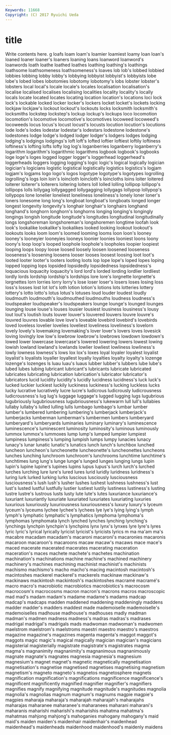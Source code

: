 ```yaml
---
Keywords: 11668 
Copyright: (C) 2017 Ryuichi Ueda
---
```


# title

Write contents here.
g loafs loam loam's
loamier loamiest loamy loan loan's loaned loaner loaner's loaners loaning
loans loanword loanword's loanwords loath loathe loathed loathes loathing loathing's
loathings loathsome loathsomeness loathsomeness's loaves lob lob's lobbed lobbied lobbies
lobbing lobby lobby's lobbying lobbyist lobbyist's lobbyists lobe lobe's lobed
lobes lobotomies lobotomy lobotomy's lobs lobster lobster's lobsters local local's
locale locale's locales localisation localisation's localise localised localises localising localities
locality locality's locally locals locate located locates locating location location's
locations loci lock lock's lockable locked locker locker's lockers locket
locket's lockets locking lockjaw lockjaw's lockout lockout's lockouts locks locksmith
locksmith's locksmiths lockstep lockstep's lockup lockup's lockups loco locomotion locomotion's
locomotive locomotive's locomotives locoweed locoweed's locoweeds locus locus's locust locust's
locusts locution locution's locutions lode lode's lodes lodestar lodestar's lodestars
lodestone lodestone's lodestones lodge lodge's lodged lodger lodger's lodgers lodges
lodging lodging's lodgings lodgings's loft loft's lofted loftier loftiest loftily
loftiness loftiness's lofting lofts lofty log log's loganberries loganberry loganberry's
logarithm logarithm's logarithmic logarithms logbook logbook's logbooks loge loge's loges
logged logger logger's loggerhead loggerhead's loggerheads loggers logging logging's logic
logic's logical logically logician logician's logicians logistic logistical logistically logistics
logistics's logjam logjam's logjams logo logo's logos logotype logotype's logotypes
logrolling logrolling's logs loin loin's loincloth loincloth's loincloths loins loiter
loitered loiterer loiterer's loiterers loitering loiters loll lolled lolling lollipop
lollipop's lollipops lolls lollygag lollygagged lollygagging lollygags lollypop lollypop's lollypops
lone lonelier loneliest loneliness loneliness's lonely loner loner's loners lonesome
long long's longboat longboat's longboats longed longer longest longevity longevity's
longhair longhair's longhairs longhand longhand's longhorn longhorn's longhorns longing longing's
longingly longings longish longitude longitude's longitudes longitudinal longitudinally longs longshoreman
longshoreman's longshoremen longtime loofah look look's lookalike lookalike's lookalikes looked
looking lookout lookout's lookouts looks loom loom's loomed looming looms
loon loon's looney looney's looneyier looneyies looneys loonier loonies looniest
loons loony loony's loop loop's looped loophole loophole's loopholes loopier
loopiest looping loops loopy loose loosed loosely loosen loosened looseness
looseness's loosening loosens looser looses loosest loosing loot loot's looted
looter looter's looters looting loots lop lope lope's loped lopes
loping lopped lopping lops lopsided lopsidedly lopsidedness lopsidedness's loquacious loquacity
loquacity's lord lord's lorded lording lordlier lordliest lordly lords lordship
lordship's lordships lore lore's lorgnette lorgnette's lorgnettes lorn lorries lorry
lorry's lose loser loser's losers loses losing loss loss's losses
lost lot lot's loth lotion lotion's lotions lots lotteries lottery
lottery's lotto lotto's lotus lotus's lotuses loud louder loudest loudly
loudmouth loudmouth's loudmouthed loudmouths loudness loudness's loudspeaker loudspeaker's loudspeakers lounge
lounge's lounged lounges lounging louse louse's louses lousier lousiest lousiness
lousiness's lousy lout lout's loutish louts louver louver's louvered louvers
louvre louvre's louvred louvres lovable love love's loveable lovebird lovebird's
lovebirds loved loveless lovelier lovelies loveliest loveliness loveliness's lovelorn lovely
lovely's lovemaking lovemaking's lover lover's lovers loves lovesick loving lovingly
low low's lowbrow lowbrow's lowbrows lowdown lowdown's lowed lower lowercase
lowercase's lowered lowering lowers lowest lowing lowish lowland lowland's lowlands
lowlier lowliest lowliness lowliness's lowly lowness lowness's lows lox lox's
loxes loyal loyaler loyalest loyalist loyalist's loyalists loyaller loyallest loyally
loyalties loyalty loyalty's lozenge lozenge's lozenges ls luau luau's luaus
lubber lubber's lubbers lube lube's lubed lubes lubing lubricant lubricant's
lubricants lubricate lubricated lubricates lubricating lubrication lubrication's lubricator lubricator's lubricators
lucid lucidity lucidity's lucidly lucidness lucidness's luck luck's lucked luckier
luckiest luckily luckiness luckiness's lucking luckless lucks lucky lucrative lucratively
lucre lucre's ludicrous ludicrously ludicrousness ludicrousness's lug lug's luggage luggage's
lugged lugging lugs lugubrious lugubriously lugubriousness lugubriousness's lukewarm lull lull's
lullabies lullaby lullaby's lulled lulling lulls lumbago lumbago's lumbar lumber
lumber's lumbered lumbering lumbering's lumberjack lumberjack's lumberjacks lumberman lumberman's lumbermen
lumbers lumberyard lumberyard's lumberyards luminaries luminary luminary's luminescence luminescence's luminescent
luminosity luminosity's luminous luminously lummox lummox's lummoxes lump lump's lumped
lumpier lumpiest lumpiness lumpiness's lumping lumpish lumps lumpy lunacies lunacy
lunacy's lunar lunatic lunatic's lunatics lunch lunch's lunchbox lunched luncheon
luncheon's luncheonette luncheonette's luncheonettes luncheons lunches lunching lunchroom lunchroom's lunchrooms
lunchtime lunchtime's lunchtimes lung lung's lunge lunge's lunged lunges lunging
lungs lupin lupin's lupine lupine's lupines lupins lupus lupus's lurch
lurch's lurched lurches lurching lure lure's lured lures lurid luridly
luridness luridness's luring lurk lurked lurking lurks luscious lusciously lusciousness
lusciousness's lush lush's lusher lushes lushest lushness lushness's lust lust's
lusted lustful lustfully lustier lustiest lustily lustiness lustiness's lusting lustre
lustre's lustrous lusts lusty lute lute's lutes luxuriance luxuriance's luxuriant
luxuriantly luxuriate luxuriated luxuriates luxuriating luxuries luxurious luxuriously luxuriousness luxuriousness's
luxury luxury's lyceum lyceum's lyceums lychee lychee's lychees lye lye's
lying lying's lymph lymph's lymphatic lymphatic's lymphatics lymphoma lymphoma's lymphomas
lymphomata lynch lynched lynches lynching lynching's lynchings lynchpin lynchpin's lynchpins
lynx lynx's lynxes lyre lyre's lyres lyric lyric's lyrical lyrically
lyricist lyricist's lyricists lyrics m ma ma'am ma's macabre macadam
macadam's macaroni macaroni's macaronies macaronis macaroon macaroon's macaroons macaw macaw's
macaws mace mace's maced macerate macerated macerates macerating maceration maceration's
maces machete machete's machetes machination machination's machinations machine machine's machined
machinery machinery's machines machining machinist machinist's machinists machismo machismo's macho
macho's macing macintosh macintosh's macintoshes mackerel mackerel's mackerels mackinaw mackinaw's
mackinaws mackintosh mackintosh's mackintoshes macramé macramé's macro macro's macrobiotic macrobiotics
macrobiotics's macrocosm macrocosm's macrocosms macron macron's macrons macros macroscopic mad
mad's madam madam's madame madame's madams madcap madcap's madcaps madden
maddened maddening maddeningly maddens madder madder's madders maddest made mademoiselle
mademoiselle's mademoiselles madhouse madhouse's madhouses madly madman madman's madmen madness
madness's madras madras's madrases madrigal madrigal's madrigals mads madwoman madwoman's
madwomen maelstrom maelstrom's maelstroms maestri maestro maestro's maestros magazine magazine's
magazines magenta magenta's maggot maggot's maggots magic magic's magical magically
magician magician's magicians magisterial magisterially magistrate magistrate's magistrates magma magma's
magnanimity magnanimity's magnanimous magnanimously magnate magnate's magnates magnesia magnesia's magnesium
magnesium's magnet magnet's magnetic magnetically magnetisation magnetisation's magnetise magnetised magnetises
magnetising magnetism magnetism's magneto magneto's magnetos magnetosphere magnets magnification magnification's
magnifications magnificence magnificence's magnificent magnificently magnified magnifier magnifier's magnifiers magnifies
magnify magnifying magnitude magnitude's magnitudes magnolia magnolia's magnolias magnum magnum's
magnums magpie magpie's magpies maharaja maharaja's maharajah maharajah's maharajahs maharajas
maharanee maharanee's maharanees maharani maharani's maharanis maharishi maharishi's maharishis mahatma
mahatma's mahatmas mahjong mahjong's mahoganies mahogany mahogany's maid maid's maiden
maiden's maidenhair maidenhair's maidenhead maidenhead's maidenheads maidenhood maidenhood's maidenly maidens
